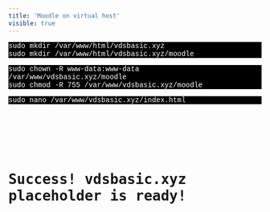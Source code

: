 ```yaml
---
title: 'Moodle on virtual host'
visible: true
---
```


 <p style="font-family:Courier; color:white; background-color:black;">
sudo mkdir /var/www/html/vdsbasic.xyz <br>
sudo mkdir /var/www/html/vdsbasic.xyz/moodle <br>
</p>

<p style="font-family:Courier; color:white; background-color:black;">
sudo chown -R www-data:www-data /var/www/vdsbasic.xyz/moodle<br>
sudo chmod -R 755 /var/www/vdsbasic.xyz/moodle<br>
</p>

<p style="font-family:Courier; color:white; background-color:black;">
sudo nano /var/www/vdsbasic.xyz/index.html
</p>


<kbd>
<html><br>
    <head><br>
        <title>vdsbasic.xyz placeholder</title><br>
    </head><br>
    <body><br>
        <h1>Success! vdsbasic.xyz placeholder is ready!</h1><br>
    </body><br>
</html><br>
</kbd>    
  
